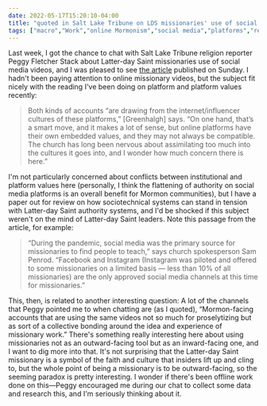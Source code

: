 ```yaml
---
date: 2022-05-17T15:20:10-04:00
title: "quoted in Salt Lake Tribune on LDS missionaries' use of social media"
tags: ["macro","Work","online Mormonism","social media","platforms","religious authority", "Salt Lake Tribune","media appearances"]
---
```


Last week, I got the chance to chat with Salt Lake Tribune religion reporter Peggy Fletcher Stack about Latter-day Saint missionaries use of social media videos, and I was pleased to see [the article](https://www.sltrib.com/religion/2022/05/15/tiktok-or-tracting-lds/) published on Sunday. I hadn't been paying attention to online missionary videos, but the subject fit nicely with the reading I've been doing on platform and platform values recently: 

> Both kinds of accounts “are drawing from the internet/influencer cultures of these platforms,” [Greenhalgh] says. “On one hand, that’s a smart move, and it makes a lot of sense, but online platforms have their own embedded values, and they may not always be compatible. The church has long been nervous about assimilating too much into the cultures it goes into, and I wonder how much concern there is here.”

I'm not particularly concerned about conflicts between institutional and platform values here (personally, I think the flattening of authority on social media platforms is an overall benefit for Mormon communities), but I have a paper out for review on how sociotechnical systems can stand in tension with Latter-day Saint authority systems, and I'd be shocked if this subject weren't on the mind of Latter-day Saint leaders. Note this passage from the article, for example: 

> “During the pandemic, social media was the primary source for missionaries to find people to teach,” says church spokesperson Sam Penrod. “Facebook and Instagram (Instagram was piloted and offered to some missionaries on a limited basis — less than 10% of all missionaries) are the only approved social media channels at this time for missionaries.”

This, then, is related to another interesting question: A lot of the channels that Peggy pointed me to when chatting are (as I quoted), “Mormon-facing accounts that are using the same videos not so much for proselytizing but as sort of a collective bonding around the idea and experience of missionary work.” There's something really interesting here about using missionaries not as an outward-facing tool but as an inward-facing one, and I want to dig more into that. It's not surprising that the Latter-day Saint missionary is a symbol of the faith and culture that insiders lift up and cling to, but the whole point of being a missionary is to be outward-facing, so the seeming paradox is pretty interesting. I wonder if there's been offline work done on this—Peggy encouraged me during our chat to collect some data and research this, and I'm seriously thinking about it.